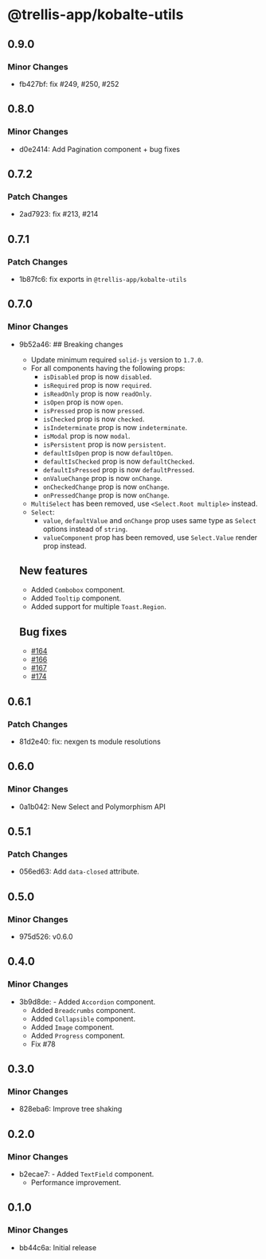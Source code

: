 # @trellis-app/kobalte-utils

## 0.9.0

### Minor Changes

- fb427bf: fix #249, #250, #252

## 0.8.0

### Minor Changes

- d0e2414: Add Pagination component + bug fixes

## 0.7.2

### Patch Changes

- 2ad7923: fix #213, #214

## 0.7.1

### Patch Changes

- 1b87fc6: fix exports in `@trellis-app/kobalte-utils`

## 0.7.0

### Minor Changes

- 9b52a46: ## Breaking changes

  - Update minimum required `solid-js` version to `1.7.0`.
  - For all components having the following props:
    - `isDisabled` prop is now `disabled`.
    - `isRequired` prop is now `required`.
    - `isReadOnly` prop is now `readOnly`.
    - `isOpen` prop is now `open`.
    - `isPressed` prop is now `pressed`.
    - `isChecked` prop is now `checked`.
    - `isIndeterminate` prop is now `indeterminate`.
    - `isModal` prop is now `modal`.
    - `isPersistent` prop is now `persistent`.
    - `defaultIsOpen` prop is now `defaultOpen`.
    - `defaultIsChecked` prop is now `defaultChecked`.
    - `defaultIsPressed` prop is now `defaultPressed`.
    - `onValueChange` prop is now `onChange`.
    - `onCheckedChange` prop is now `onChange`.
    - `onPressedChange` prop is now `onChange`.
  - `MultiSelect` has been removed, use `<Select.Root multiple>` instead.
  - `Select`:
    - `value`, `defaultValue` and `onChange` prop uses same type as `Select` options instead of `string`.
    - `valueComponent` prop has been removed, use `Select.Value` render prop instead.

  ## New features

  - Added `Combobox` component.
  - Added `Tooltip` component.
  - Added support for multiple `Toast.Region`.

  ## Bug fixes

  - [#164](https://github.com/kobaltedev/kobalte/pull/164)
  - [#166](https://github.com/kobaltedev/kobalte/pull/166)
  - [#167](https://github.com/kobaltedev/kobalte/pull/167)
  - [#174](https://github.com/kobaltedev/kobalte/pull/174)

## 0.6.1

### Patch Changes

- 81d2e40: fix: nexgen ts module resolutions

## 0.6.0

### Minor Changes

- 0a1b042: New Select and Polymorphism API

## 0.5.1

### Patch Changes

- 056ed63: Add `data-closed` attribute.

## 0.5.0

### Minor Changes

- 975d526: v0.6.0

## 0.4.0

### Minor Changes

- 3b9d8de: - Added `Accordion` component.
  - Added `Breadcrumbs` component.
  - Added `Collapsible` component.
  - Added `Image` component.
  - Added `Progress` component.
  - Fix #78

## 0.3.0

### Minor Changes

- 828eba6: Improve tree shaking

## 0.2.0

### Minor Changes

- b2ecae7: - Added `TextField` component.
  - Performance improvement.

## 0.1.0

### Minor Changes

- bb44c6a: Initial release
